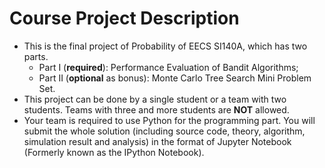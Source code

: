 # Course Project Description

- This is the final project of Probability of EECS SI140A, which has two parts.
  - Part I (**required**): Performance Evaluation of Bandit Algorithms;
  - Part II (**optional** as bonus): Monte Carlo Tree Search Mini Problem Set.
- This project can be done by a single student or a team with two students. Teams with three and more students are **NOT** allowed.
- Your team is required to use Python for the programming part. You will submit the whole solution (including source code, theory, algorithm, simulation result and analysis) in the format of Jupyter Notebook (Formerly known as the IPython Notebook).
